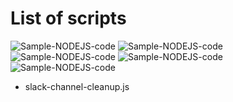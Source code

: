 # List of scripts

![Sample-NODEJS-code](https://img.shields.io/github/issues/spy86/Sample-NODEJS-code.svg) ![Sample-NODEJS-code](https://img.shields.io/github/forks/spy86/Sample-NODEJS-code.svg) ![Sample-NODEJS-code](https://img.shields.io/github/stars/spy86/Sample-NODEJS-code.svg) ![Sample-NODEJS-code](https://img.shields.io/github/license/spy86/Sample-NODEJS-code.svg) ![Sample-NODEJS-code](https://img.shields.io/twitter/url/https/github.com/spy86/Sample-NODEJS-code.svg?style=social)

- slack-channel-cleanup.js
